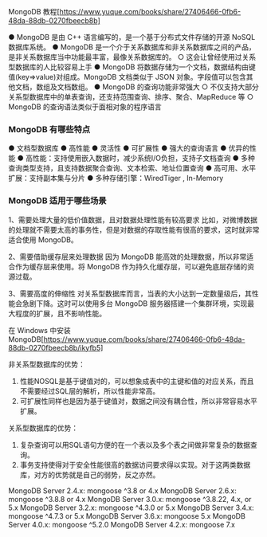 MongoDB 教程[https://www.yuque.com/books/share/27406466-0fb6-48da-88db-0270fbeecb8b]

● MongoDB 是由 C++ 语言编写的，是一个基于分布式文件存储的开源 NoSQL 数据库系统。
● MongoDB 是一个介于关系数据库和非关系数据库之间的产品，是非关系数据库当中功能最丰富，最像关系数据库的。
  ○ 这会让曾经使用过关系型数据库的人比较容易上手
● MongoDB 将数据存储为一个文档，数据结构由键值(key=>value)对组成。MongoDB 文档类似于 JSON 对象。字段值可以包含其他文档，数组及文档数组。
● MongoDB 的查询功能非常强大
  ○ 不仅支持大部分关系型数据库中的单表查询，还支持范围查询、排序、聚合、MapReduce 等
  ○ MongoDB 的查询语法类似于面相对象的程序语言

### MongoDB 有哪些特点
● 文档型数据库
● 高性能
● 灵活性
● 可扩展性
● 强大的查询语言
● 优异的性能
● 高性能：支持使用嵌入数据时，减少系统I/O负担，支持子文档查询
● 多种查询类型支持，且支持数据聚合查询、文本检索、地址位置查询
● 高可用、水平扩展：支持副本集与分片
● 多种存储引擎：WiredTiger , In-Memory

### MongoDB 适用于哪些场景
1、需要处理大量的低价值数据，且对数据处理性能有较高要求
比如，对微博数据的处理就不需要太高的事务性，但是对数据的存取性能有很高的要求，这时就非常适合使用 MongoDB。

2、需要借助缓存层来处理数据
因为 MongoDB 能高效的处理数据，所以非常适合作为缓存层来使用。将 MongoDB 作为持久化缓存层，可以避免底层存储的资源过载。

3、需要高度的伸缩性
对关系型数据库而言，当表的大小达到一定数量级后，其性能会急剧下降。这时可以使用多台 MongoDB 服务器搭建一个集群环境，实现最大程度的扩展，且不影响性能。

在 Windows 中安装MongoDB[https://www.yuque.com/books/share/27406466-0fb6-48da-88db-0270fbeecb8b/ikyfb5]


非关系型数据库的优势：
  1. 性能NOSQL是基于键值对的，可以想象成表中的主键和值的对应关系，而且不需要经过SQL层的解析，所以性能非常高。
  2. 可扩展性同样也是因为基于键值对，数据之间没有耦合性，所以非常容易水平扩展。

关系型数据库的优势：
  1. 复杂查询可以用SQL语句方便的在一个表以及多个表之间做非常复杂的数据查询。
  2. 事务支持使得对于安全性能很高的数据访问要求得以实现。对于这两类数据库，对方的优势就是自己的弱势，反之亦然。

MongoDB Server 2.4.x: mongoose ^3.8 or 4.x
MongoDB Server 2.6.x: mongoose ^3.8.8 or 4.x
MongoDB Server 3.0.x: mongoose ^3.8.22, 4.x, or 5.x
MongoDB Server 3.2.x: mongoose ^4.3.0 or 5.x
MongoDB Server 3.4.x: mongoose ^4.7.3 or 5.x
MongoDB Server 3.6.x: mongoose 5.x
MongoDB Server 4.0.x: mongoose ^5.2.0
MongoDB Server 4.2.x: mongoose 7.x